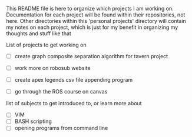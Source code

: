 This README file is here to organize which projects I am working on. Documentation for each project will be found within their repositories, not here. Other directories within this 'personal projects' directory will contain my notes on each project, which is just for my benefit in organizing my thoughts and stuff like that

List of projects to get working on
- [ ] create graph composite separation algorithm for tavern project
- [ ] work more on robosub website
- [ ] create apex legends csv file appending program
- [ ] go through the ROS course on canvas


list of subjects to get introduced to, or learn more about
- [ ] VIM
- [ ] BASH scripting
- [ ] opening programs from command line
